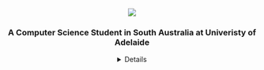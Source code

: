 <h1 align="center">
  <img src="https://readme-typing-svg.herokuapp.com/?font=Righteous&size=35&center=true&vCenter=true&width=500&height=70&duration=4000&lines=Hi+There!+👋;+I'm+Shane+Lee!;" />
</h1>
<h3 align="center">A Computer Science Student in South Australia at Univeristy of Adelaide</h3>

<details align ="center">
  <a href="https://github.com/Shaninhooo?tab=repositories"><img src="https://github-readme-stats.vercel.app/api/top-langs/?username=Shaninhooo&theme=tokyonight"></a>
  <h1>
    <a href="https://github.com/Shaninhooo?tab=repositories&language=python" target="_blank"><img alt="Python" src="https://img.shields.io/badge/-Python-3572A5?style=flat-square&logo=Python&logoColor=white"></a>
    <a href="https://github.com/Shaninhooo?tab=repositories&language=javascript" target="_blank"><img alt="Javascript" src="https://img.shields.io/badge/-Javascript-f1e05a?style=flat-square&logo=Javascript&logoColor=white"></a>
    <a href="https://github.com/Shaninhooo?tab=repositories&language=c%2B%2B" target="_blank"><img alt="C++" src="https://img.shields.io/badge/-C%2B%2B-f34b7d?style=flat-square&logo=C%2B%2B&logoColor=white"></a>
    <a href="https://github.com/Shaninhooo?tab=repositories&language=html" target="_blank"><img alt="HTML" src="https://img.shields.io/badge/-HTML-E34F26?style=flat-square&logo=HTML5&logoColor=white"></a>
  </h1>
</details>
